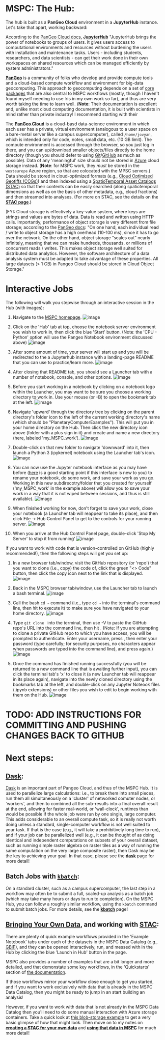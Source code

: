 # MSPC: The Hub:

The hub is built as a **PanGeo Cloud** environment in 
a **JupyterHub** instance. Let's take that apart, working backward:

According to the [PanGeo Cloud docs](https://us-central1-b.gcp.pangeo.io/hub/login?next=%2Fhub%2F), [**JupyterHub**](https://jupyter.org/hub) 
    "JupyterHub brings the power of notebooks to groups of users. It gives users access to computational environments and resources without burdening the users with installation and maintenance tasks. Users - including students, researchers, and data scientists - can get their work done in their own workspaces on shared resources which can be managed efficiently by system administrators."


[**PanGeo**](https://pangeo.io/index.html) is a community of folks who develop and provide
compute tools and a cloud-based compute workflow and environment for
big-data geocomputing.
This approach to geocomputing depends on a set of [core packages](https://pangeo.io/packages.html#packages)
that are also central to MSPC workflows
(mostly, though I haven't found myself needing to use Iris in my own work so far),
and thus are very worth taking the time to learn well.
(**Note**: Their documentation is excellent and, unlike most cloud computing documentation, it is built with scientists in mind rather than private industry!
I recommend starting with their 

The [**PanGeo Cloud**](https://pangeo.io/cloud.html) is a cloud-basd data-science environment
in which each user has a private, virtual environment (analogous to a user space on a bare-metal server like a campus supercomputer), called `/home/jovyan`, which is intended only for code, notes, small data, etc. (10 GB limit).
The compute environment is accessed through the browser, so you just log in there,
and you can up/download smaller objects/files directly to the home directory
(though you should defer to using [Git](https://git-scm.com/)/[GitHub](https://github.com/) as much as possible).
Data of any 'meaningful' size should not be stored in [Azure](https://azure.microsoft.com/en-us) cloud storage instead. (**Note**: for MSPC work, they *must* be stored in the `westeurope` Azure region, so that are colocated with the MPSC servers.)
Data should be stored in cloud-optimized formats (e.g., [Cloud Optimized Geotiffs (COGs)](https://www.cogeo.org/)) and then indexed using a [SpatioTemporal Asset Catalogs (STAC)](https://stacspec.org/en) so that their contents can be easily searched (along spatiotemporal dimensions as well as on the basis of other metadata, e.g., cloud fractions) and then streamed into analyses. (For more on STAC, see the details on the [**STAC page**](stac.md).)

(FYI: Cloud storage is effectively a key-value system,
where keys are strings and values are bytes of data.
Data is read and written using HTTP calls.
Importantly, performance of object storage is very different
from file storage; according to the
[PanGeo docs](https://pangeo.io/cloud.html#cloud-object-storage):
    "On one hand, each individual read / write to object storage has a high overhead (10-100 ms), since it has to go over the network. On the other hand, object storage “scales out” nearly infinitely, meaning that we can make hundreds, thousands, or millions of concurrent reads / writes. This makes object storage well suited for distributed data analytics. However, the software architecture of a data analysis system must be adapted to take advantage of these properties. All large datasets (> 1 GB) in Pangeo Cloud should be stored in Cloud Object Storage."



# Interactive Jobs

The following will walk you stepwise through an interactive session in the Hub (with images):

1. Navigate to the [MSPC homepage](https://planetarycomputer.microsoft.com/). ![image](mspc_homepage.png)

2. Click on the 'Hub' tab at top, choose the notebook server environment you wish to work in, then click the blue 'Start' button. (Note: the 'CPU - Python' option will use the Pangeo Notebook environment discussed above) ![image](hub_choose_environ.png)

3. After some amount of time, your server will start up and you will be redirected to the a Jupyterhub instance with a landing-page README that you can use to practice/learn more. ![image](jupyterhub_landing.png)

4. After closing that README tab, you should see a Launcher tab with a number of notebook, console, and other options. ![image](jupyterhub_launcher.png)

5. Before you start working in a notebook by clicking on a notebook logo within the Launcher, you may want to be sure you choose a working directory to work in. Use your mouse (or <Ctrl>-B) to open the bookmark tab at the left. ![image](jupyterhub_bookmark_tab.png)

6. Navigate 'upward' through the directory tree by clicking on the parent directory's folder icon to the left of the current working directory's name (which should be "PlanetaryComputerExamples"). This will put you in your home directory on the Hub. Then click the new directory icon above (folder with a plus sign in it) and create and name a new directory (here, labeled 'my_MSPC_work'). ![image](jupyterhub_new_folder.png)

7. Double-click on that new folder to navigate 'downward' into it, then launch a Python 3 (ipykernel) notebook using the Launcher tab's icon. ![image](jupyterhub_new_nb.png)

8. You can now use the Jupyter notebook interface as you may have before ([here](https://docs.jupyter.org/en/latest/) is a good starting point if this interface is new to you) to rename your notebook, do some work, and save your work as you go. Working in this new subdirecotry/folder that you created for yourself ('my_MSPC_work' in the example above) will allow you to save your work in a way that it is not wiped between sessions, and thus is still available). ![image](jupyterhub_new_project.png)


9. When finished working for now, don't forget to save your work, close your notebook (a Launcher tab will reappear to take its place), and then click File -> Hub Control Panel to get to the controls for your running server. ![image](jupyterhub_finish_work.png)

10. When you arrive at the Hub Control Panel page, double-click 'Stop My Server' to stop it from running' ![image](hub_stop_server.png)


If you want to work with code that is version-controlled on GitHub (highly recommended!), then the following steps will get you set up:

1. In a new browser tab/window, visit the GitHub repository (or 'repo') that you want to clone (i.e., copy) the code of, click the green "<> Code" button, then click the copy icon next to the link that is displayed. ![image](github_copy_repo_url.png)

2. Back in the MSPC browser tab/window, use the Launcher tab to launch a bash terminal. ![image](jupyterhub_launch_terminal.png)

3. Call the bash `cd ~` command (i.e., type `cd ~` into the terminal's command line, then hit <Enter> to execute it) to make sure you have navigated to your home directory. ![image](jupyterhub_cd_home.png)

4. Type `git clone ` into the terminal, then use <Ctrl>-V to paste the GitHub repo's URL into the command line, then hit <Enter>. (Note: If you are attempting to clone a private GitHub repo to which you have access, you will be prompted to authenticate. Enter your username, press <Enter>, then enter your password (type carefully; for security purposes, no characters appear when passwords are typed into the command line), and press <Enter> again.) ![image](jupyterhub_git_clone.png)

5. Once the command has finished running successfully (you will be returned to a new command line that is awaiting further input), you can click the terminal tab's 'x' to close it (a new Launcher tab will reappear in its place again), navigate into the newly cloned directory using the bookmarks tab at the left, and double-click on any Jupyter Noteook files (.ipynb extensions) or other files you wish to edit to begin working with them on the Hub. ![image](jupyterhub_repo_nb.png)



# TODO: ADD INSTRUCTIONS FOR COMMITTING AND PUSHING CHANGES BACK TO GITHUB


# Next steps:


## [**Dask**](dask.md):
[Dask](https://www.dask.org) is an important part of Pangeo Cloud, and thus of the MSPC Hub.
It is used to parallelize large calculations: i.e., to break them into small pieces,
run them all simultaneously on a 'cluster' of networked comuter nodes, or 'workers',
and then to combined all the sub-results into a final overall result at the end,
allowing for faster real-world, or 'wall-clock', runtimes than would be possible
if the whole job were run by one single, large computer.
This adds considerable to an overall compute task,
so it is really not worth doing unless
a standard, single-computer workflow is not well suited to your task.
If that is the case (e.g., it will take a prohibitively long time to run),
and if your job can be parallelized well (e.g., it can be thought of as doing identical
and independent computations on subsets of your overall dataset, such as running simple raster
algebra on raster tiles as a way of running the same computation on the very large composite raster), then Dask may be the key to achieving your goal.
In that case, please see the [**dask**](dask.md) page for more detail!


## Batch Jobs with [**`kbatch`**](kbatch.md):

On a standard cluster, such as a campus supercomputer, the last step
in a workflow may often be to submit a full, scaled-up analysis
as a batch job (which may take many hours or days to run to completion).
On the MSPC Hub, you can follow a roughly similar workflow,
using the `kbatch` command to submit batch jobs.
For more details, see the [**kbatch**](kbatch.md) page!


## [**Bringing Your Own Data**](byo_data.md), and working with [**STAC**](stac.md):

There are plenty of quick example workflows provided in the 'Example Notebook' tabs
under each of the datasets in the MSPC Data Catalog (e.g., [GBIF](https://planetarycomputer.microsoft.com/dataset/gbif#Example-Notebook)), and they can be opened interactively, run, and messed with in the Hub by clicking the blue 'Launch in Hub' button in the page.

MSPC also provides a number of examples that are a bit longer and more detailed, and that demonstate some key workflows, in the 'Quickstarts' section of [the documentation](https://planetarycomputer.microsoft.com/docs/overview/about).

If those workflows mirror your workflow close enough to get you started, and if you
want to work exclusively with data that is already in the MSPC Data Catalog,
then you might be ready to jump in an start building an analysis!

However, if you want to work with data that is not already in the MSPC Data Catalog then you'll need to do some manual interaction with Azure storage containers. Take a quick look at [this blob-storage example](https://planetarycomputer.microsoft.com/docs/quickstarts/storage/) to get a very basic glimpse of how that might look. Then move on to my notes on [**creating a STAC for your own data**](stac.md) and [**using that data in MSPC**](byo_data.md) for much more detail!

